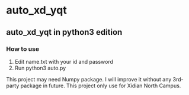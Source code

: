 # auto_xd_yqt

## auto_xd_yqt in python3 edition

### How to use

1. Edit name.txt with your id and password
2. Run python3 auto.py

This project may need Numpy package. I will improve it without any 3rd-party package in future.
This project only use for Xidian North Campus.